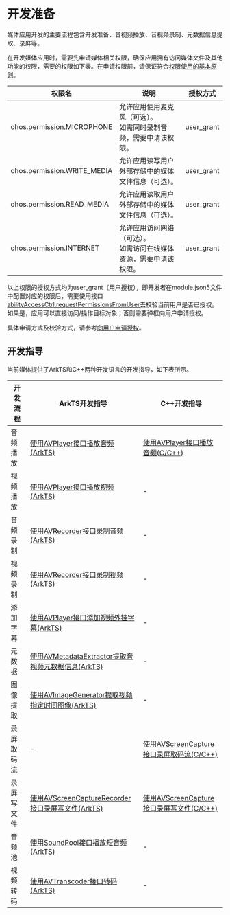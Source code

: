 # 开发准备

媒体应用开发的主要流程包含开发准备、音视频播放、音视频录制、元数据信息提取、录屏等。

在开发媒体应用时，需要先申请媒体相关权限，确保应用拥有访问媒体文件及其他功能的权限，需要的权限如下表。在申请权限前，请保证符合[权限使用的基本原则](../../security/AccessToken/app-permission-mgmt-overview.md#权限使用的基本原则)。


| 权限名 | 说明 | 授权方式 | 
| -------- | -------- | -------- |
| ohos.permission.MICROPHONE | 允许应用使用麦克风（可选）。<br/>如需同时录制音频，需要申请该权限。 | user_grant | 
| ohos.permission.WRITE_MEDIA | 允许应用读写用户外部存储中的媒体文件信息（可选）。 | user_grant | 
| ohos.permission.READ_MEDIA | 允许应用读取用户外部存储中的媒体文件信息（可选）。 | user_grant | 
| ohos.permission.INTERNET| 允许应用访问网络（可选）。<br/>如需访问在线媒体资源，需要申请该权限。  | user_grant | 


以上权限的授权方式均为user_grant（用户授权），即开发者在module.json5文件中配置对应的权限后，需要使用接口[abilityAccessCtrl.requestPermissionsFromUser](../../reference/apis-ability-kit/js-apis-abilityAccessCtrl.md#requestpermissionsfromuser9)去校验当前用户是否已授权。如果是，应用可以直接访问/操作目标对象；否则需要弹框向用户申请授权。


具体申请方式及校验方式，请参考[向用户申请授权](../../security/AccessToken/request-user-authorization.md)。

## 开发指导

当前媒体提供了ArkTS和C++两种开发语言的开发指导，如下表所示。

| 开发流程     | ArkTS开发指导                                     | C++开发指导                             |
| ------------ | ------------------------------------------------- | --------------------------------------- |
| 音频播放     | [使用AVPlayer接口播放音频(ArkTS)](using-avplayer-for-playback.md) | [使用AVPlayer接口播放音频(C/C++)](using-ndk-avplayer-for-playerback.md) |
| 视频播放     | [使用AVPlayer接口播放视频(ArkTS)](video-playback.md)              | - |
| 音频录制     | [使用AVRecorder接口录制音频(ArkTS)](using-avrecorder-for-recording.md) | -                                     |
| 视频录制     | [使用AVRecorder接口录制视频(ArkTS)](video-recording.md) | -                                     |
| 添加字幕     | [使用AVPlayer接口添加视频外挂字幕(ArkTS)](video-subtitle.md) | -                                    |
| 元数据       | [使用AVMetadataExtractor提取音视频元数据信息(ArkTS)](avmetadataextractor.md) | -                                     |
| 图像提取     | [使用AVImageGenerator提取视频指定时间图像(ArkTS)](avimagegenerator.md) | -                                     |
| 录屏取码流   | -                                               | [使用AVScreenCapture接口录屏取码流(C/C++)](using-avscreencapture-for-buffer.md) |
| 录屏写文件   | [使用AVScreenCaptureRecorder接口录屏写文件(ArkTS)](using-avscreencapture-ArkTs.md) | [使用AVScreenCapture接口录屏写文件(C/C++)](using-avscreencapture-for-file.md) |
| 音频池       | [使用SoundPool接口播放短音频(ArkTS)](using-soundpool-for-playback.md)           | -                                     |
| 视频转码     | [使用AVTranscoder接口转码(ArkTS)](using-avtranscoder-for-transcodering.md) | -                                     |

